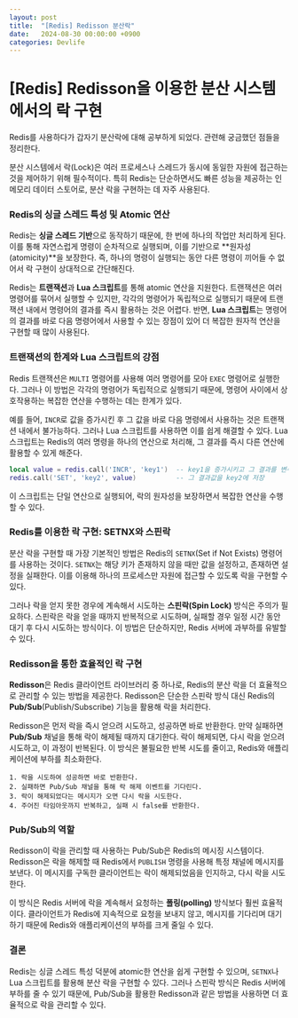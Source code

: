 ```yaml
---
layout: post
title:  "[Redis] Redisson 분산락"
date:   2024-08-30 00:00:00 +0900
categories: Devlife
---
```


# [Redis] Redisson을 이용한 분산 시스템에서의 락 구현

Redis를 사용하다가 갑자기 분산락에 대해 공부하게 되었다. 관련해 궁금했던 점들을 정리한다.

분산 시스템에서 락(Lock)은 여러 프로세스나 스레드가 동시에 동일한 자원에 접근하는 것을 제어하기 위해 필수적이다. 특히 Redis는 단순하면서도 빠른 성능을 제공하는 인메모리 데이터 스토어로, 분산 락을 구현하는 데 자주 사용된다.

### Redis의 싱글 스레드 특성 및 Atomic 연산
Redis는 **싱글 스레드 기반**으로 동작하기 때문에, 한 번에 하나의 작업만 처리하게 된다. 이를 통해 자연스럽게 명령이 순차적으로 실행되며, 이를 기반으로 **원자성(atomicity)**을 보장한다. 즉, 하나의 명령이 실행되는 동안 다른 명령이 끼어들 수 없어서 락 구현이 상대적으로 간단해진다.

Redis는 **트랜잭션**과 **Lua 스크립트**를 통해 atomic 연산을 지원한다. 트랜잭션은 여러 명령어를 묶어서 실행할 수 있지만, 각각의 명령어가 독립적으로 실행되기 때문에 트랜잭션 내에서 명령어의 결과를 즉시 활용하는 것은 어렵다. 반면, **Lua 스크립트**는 명령어의 결과를 바로 다음 명령어에서 사용할 수 있는 장점이 있어 더 복잡한 원자적 연산을 구현할 때 많이 사용된다.

### 트랜잭션의 한계와 Lua 스크립트의 강점
Redis 트랜잭션은 `MULTI` 명령어를 사용해 여러 명령어를 모아 `EXEC` 명령어로 실행한다. 그러나 이 방법은 각각의 명령어가 독립적으로 실행되기 때문에, 명령어 사이에서 상호작용하는 복잡한 연산을 수행하는 데는 한계가 있다.

예를 들어, `INCR`로 값을 증가시킨 후 그 값을 바로 다음 명령에서 사용하는 것은 트랜잭션 내에서 불가능하다. 그러나 Lua 스크립트를 사용하면 이를 쉽게 해결할 수 있다. Lua 스크립트는 Redis의 여러 명령을 하나의 연산으로 처리해, 그 결과를 즉시 다른 연산에 활용할 수 있게 해준다.

```lua
local value = redis.call('INCR', 'key1')  -- key1을 증가시키고 그 결과를 변수에 저장
redis.call('SET', 'key2', value)          -- 그 결과값을 key2에 저장
```

이 스크립트는 단일 연산으로 실행되어, 락의 원자성을 보장하면서 복잡한 연산을 수행할 수 있다.

### Redis를 이용한 락 구현: SETNX와 스핀락
분산 락을 구현할 때 가장 기본적인 방법은 Redis의 `SETNX`(Set if Not Exists) 명령어를 사용하는 것이다. `SETNX`는 해당 키가 존재하지 않을 때만 값을 설정하고, 존재하면 설정을 실패한다. 이를 이용해 하나의 프로세스만 자원에 접근할 수 있도록 락을 구현할 수 있다.

그러나 락을 얻지 못한 경우에 계속해서 시도하는 **스핀락(Spin Lock)** 방식은 주의가 필요하다. 스핀락은 락을 얻을 때까지 반복적으로 시도하며, 실패할 경우 일정 시간 동안 대기 후 다시 시도하는 방식이다. 이 방법은 단순하지만, Redis 서버에 과부하를 유발할 수 있다.

### Redisson을 통한 효율적인 락 구현
**Redisson**은 Redis 클라이언트 라이브러리 중 하나로, Redis의 분산 락을 더 효율적으로 관리할 수 있는 방법을 제공한다. Redisson은 단순한 스핀락 방식 대신 Redis의 **Pub/Sub**(Publish/Subscribe) 기능을 활용해 락을 처리한다.

Redisson은 먼저 락을 즉시 얻으려 시도하고, 성공하면 바로 반환한다. 만약 실패하면 **Pub/Sub** 채널을 통해 락이 해제될 때까지 대기한다. 락이 해제되면, 다시 락을 얻으려 시도하고, 이 과정이 반복된다. 이 방식은 불필요한 반복 시도를 줄이고, Redis와 애플리케이션에 부하를 최소화한다.

```text
1. 락을 시도하여 성공하면 바로 반환한다.
2. 실패하면 Pub/Sub 채널을 통해 락 해제 이벤트를 기다린다.
3. 락이 해제되었다는 메시지가 오면 다시 락을 시도한다.
4. 주어진 타임아웃까지 반복하고, 실패 시 false를 반환한다.
```

### Pub/Sub의 역할
Redisson이 락을 관리할 때 사용하는 Pub/Sub은 Redis의 메시징 시스템이다. Redisson은 락을 해제할 때 Redis에서 `PUBLISH` 명령을 사용해 특정 채널에 메시지를 보낸다. 이 메시지를 구독한 클라이언트는 락이 해제되었음을 인지하고, 다시 락을 시도한다.

이 방식은 Redis 서버에 락을 계속해서 요청하는 **폴링(polling)** 방식보다 훨씬 효율적이다. 클라이언트가 Redis에 지속적으로 요청을 보내지 않고, 메시지를 기다리며 대기하기 때문에 Redis와 애플리케이션의 부하를 크게 줄일 수 있다.

### 결론
Redis는 싱글 스레드 특성 덕분에 atomic한 연산을 쉽게 구현할 수 있으며, `SETNX`나 Lua 스크립트를 활용해 분산 락을 구현할 수 있다. 그러나 스핀락 방식은 Redis 서버에 부하를 줄 수 있기 때문에, Pub/Sub을 활용한 Redisson과 같은 방법을 사용하면 더 효율적으로 락을 관리할 수 있다.
